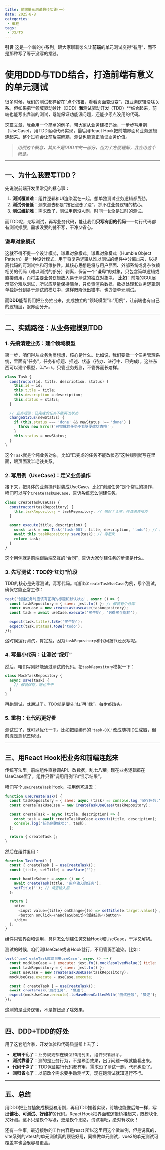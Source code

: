```yaml
---
title: 前端单元测试最佳实践(一)
date: 2025-8-8
categories:
 - 编程
tags:
 - JS/TS
---
```


**引言**
这是一个新的小系列，跟大家聊聊怎么让**前端**的单元测试变得“有用”，而不是那种写了等于没写的摆设。
# 使用DDD与TDD结合，打造前端有意义的单元测试

很多时候，我们的测试都停留在“点个按钮，看看页面变没变”，跟业务逻辑没啥关系。但如果把**领域驱动设计（DDD）**和**测试驱动开发（TDD）**结合起来，前端也能写出靠谱的测试，既能保证功能没问题，还能少写点没用的代码。

这篇文章，我会用一个简单的例子，带大家从业务建模开始，一步步写用例（UseCase），用TDD驱动代码实现，最后用React Hook把前端界面和业务逻辑连起来。整个过程会让前后端解耦，测试也能真正验证业务价值。

>*用例这个概念，其实不是DDD中的一部分，但为了方便理解，我会用这个概念。*

---

## 一、为什么我要写TDD？

先说说前端开发里常见的糟心事：

1. **测试覆盖难**：组件逻辑和UI渲染混在一起，想单独测试业务逻辑都费劲。
2. **测试价值低**：测来测去都是"按钮点击了没"，抓不住业务逻辑的核心。
3. **测试维护难**：需求改了，测试用例没人删，时间一长全是过时的测试。

而TDD呢，先写测试，再写业务代码，能让我们**只写有用的代码**——每行代码都有测试撑腰，需求没要的就不写，干净又省心。

### 谦卑对象模式
这就不得不提一个设计模式，谦卑对象模式。谦卑对象模式（Humble Object Pattern）是一种设计模式，用于将复杂逻辑从难以测试的组件中分离出来，以提高代码的可测试性和可维护性。其核心思想是将与用户界面、外部系统或复杂依赖相关的代码（难以测试的部分）剥离，保留一个“谦卑”的对象，只包含简单逻辑或直接调用，而将主要业务逻辑放入易于测试的独立对象中。
**比如**：前端的GUI展示部分难以测试，所以应尽量保持简单，只负责渲染数据。数据处理和业务逻辑则单独拆分到易于测试的模块中，这样既降低出错率，也方便单元测试。

而**DDD**能帮我们把业务抽出来，变成独立的“领域模型”和“用例”，让前端也有自己的逻辑层，跟界面分开。

---

## 二、实践路径：从业务建模到TDD

### 1. 先搞清楚业务：建个领域模型

第一步，咱们得从业务角度想想，核心是什么。比如说，我们要做一个任务管理系统，里面有“任务”，任务有标题、描述、状态（待办、进行中、已完成）。这些东西可以建个模型，叫`Task`，只管业务规则，不管界面长啥样。

```javascript
class Task {
  constructor(id, title, description, status) {
    this.id = id;
    this.title = title;
    this.description = description;
    this.status = status;
  }

  // 业务规则：已完成的任务不能再改状态
  changeStatus(newStatus) {
    if (this.status === 'done' && newStatus !== 'done') {
      throw new Error('已完成的任务不能随便改状态哦');
    }
    this.status = newStatus;
  }
}
```

这个`Task`就是个纯业务对象，比如“已完成的任务不能改状态”这种规则就写在里面，跟页面没半毛钱关系。

### 2. 写用例（UseCase）：定义业务操作

接下来，把具体的业务操作封装成UseCase。比如“创建任务”是个常见的操作，咱们可以写个`CreateTaskUseCase`，告诉系统怎么创建任务。

```javascript
class CreateTaskUseCase {
  constructor(taskRepository) {
    this.taskRepository = taskRepository; // 模拟个仓库，存任务的地方
  }

  async execute(title, description) {
    const task = new Task('task-001', title, description, 'todo'); // 默认待办状态
    await this.taskRepository.save(task); // 存起来
    return task;
  }
}
```

这个用例就是前端跟后端交互的“合同”，告诉大家创建任务的步骤是什么。

### 3. 先写测试：TDD的“红灯”阶段

TDD的核心是先写测试，再写代码。咱们以`CreateTaskUseCase`为例，写个测试，确保它能正常工作：

```javascript
test('创建任务时应该有正确的标题和默认状态', async () => {
  const taskRepository = { save: jest.fn() }; // 假装有个仓库
  const useCase = new CreateTaskUseCase(taskRepository);
  const task = await useCase.execute('买牛奶', '记得买全脂的');

  expect(task.title).toBe('买牛奶');
  expect(task.status).toBe('todo');
});
```

这时候运行测试，肯定挂，因为`taskRepository`和代码细节还没写呢。

### 4. 写最小代码：让测试“绿灯”

然后，咱们写刚好能通过测试的代码。把`taskRepository`模拟一下：

```javascript
class MockTaskRepository {
  async save(task) {
    // 假装保存，啥也不干
  }
}
```

再跑测试，就通过了。TDD就是要先“红”再“绿”，每步都踏实。

### 5. 重构：让代码更好看

测试过了，就可以优化一下。比如把硬编码的`'task-001'`改成随机ID生成器，但前提是测试还得过。

---

## 三、用React Hook把业务和前端连起来

传统写法里，前端组件直接调API、改数据，乱七八糟。现在业务逻辑都在UseCase里了，组件只管“调用用例”和“显示结果”。

咱们写个`useCreateTask` Hook，把用例塞进去：

```javascript
function useCreateTask() {
  const taskRepository = { save: async (task) => console.log('保存任务:', task) }; // 模拟仓库
  const createTaskUseCase = new CreateTaskUseCase(taskRepository);

  const createTask = async (title, description) => {
    const task = await createTaskUseCase.execute(title, description);
    console.log('任务创建成功:', task);
  };

  return { createTask };
}
```

然后在组件里用：

```javascript
function TaskForm() {
  const { createTask } = useCreateTask();
  const [title, setTitle] = useState('');

  const handleSubmit = async () => {
    await createTask(title, '用户输入的任务');
    setTitle(''); // 清空输入框
  };

  return (
    <div>
      <input value={title} onChange={(e) => setTitle(e.target.value)} />
      <button onClick={handleSubmit}>创建任务</button>
    </div>
  );
}
```

组件只管界面和调用，具体怎么创建任务交给Hook和UseCase，干净又解耦。

测试的时候，咱们测UseCase或者Hook就行，不用管页面渲染。比如：

```javascript
test('useCreateTask应该调用useCase', async () => {
  const mockUseCase = { execute: jest.fn().mockResolvedValue({ title: '测试任务' }) };
  const taskRepository = { save: jest.fn() };
  const useCase = new CreateTaskUseCase(taskRepository);
  mockUseCase.execute = useCase.execute;

  const { createTask } = useCreateTask();
  await createTask('测试任务', '描述');
  expect(mockUseCase.execute).toHaveBeenCalledWith('测试任务', '描述');
});
```

这测的是业务逻辑，不是按钮点了啥效果。

---

## 四、DDD+TDD的好处

用了这套组合拳，开发体验和代码质量都上去了：

- **逻辑不乱了**：业务规则都在模型和用例里，组件只管展示。
- **测试靠谱了**：测的是业务行为，不是界面效果，出了问题一眼就能看出来。
- **代码干净了**：TDD保证每行代码都有用，需求没了测试一删，代码也没了。
- **回归省心了**：以前改个需求要手动测半天，现在跑测试就知道行不行。

---

## 五、总结

用DDD把业务抽象成模型和用例，再用TDD推着实现，前端也能像后端一样，写出**健壮、可测试、好维护**的代码。React Hook把界面和逻辑桥接起来，既模块化又好测。这不只是换个写法，更是换个思路。试试看吧，绝对有收获！

还有一件事，最近接触的工作内容是react 所以这里用这个做举例，但是说真的，vite系列的vitest的单元测试真的顶级好用，同样做单元测试，vue3的单元测试可覆盖率也会很容易更高。
